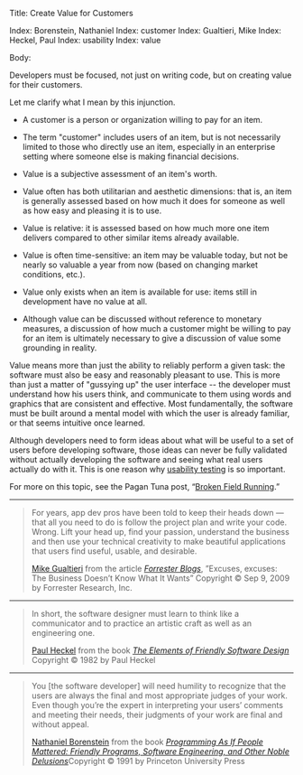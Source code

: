 Title: Create Value for Customers

Index: Borenstein, Nathaniel
Index: customer
Index: Gualtieri, Mike
Index: Heckel, Paul
Index: usability
Index: value

Body:

Developers must be focused, not just on writing code, but on creating value for their customers.

Let me clarify what I mean by this injunction.

* A customer is a person or organization willing to pay for an item.

* The term "customer" includes users of an item, but is not necessarily limited to those who directly use an item, especially in an enterprise setting where someone else is making financial decisions.

* Value is a subjective assessment of an item's worth.

* Value often has both utilitarian and aesthetic dimensions: that is, an item is generally assessed based on how much it does for someone as well as how easy and pleasing it is to use.

* Value is relative: it is assessed based on how much more one item delivers compared to other similar items already available.

* Value is often time-sensitive: an item may be valuable today, but not be nearly so valuable a year from now (based on changing market conditions, etc.).

* Value only exists when an item is available for use: items still in development have no value at all.

* Although value can be discussed without reference to monetary measures, a discussion of how much a customer might be willing to pay for an item is ultimately necessary to give a discussion of value some grounding in reality.

Value means more than just the ability to reliably perform  a given task: the software must also be easy and reasonably pleasant to use.  This is more than just a matter of "gussying up" the user interface -- the developer must understand how his users think, and communicate to them using words and graphics that are consistent and effective. Most fundamentally, the software must be built around a mental model with which the user is already familiar, or that seems intuitive once learned.

Although developers need to form ideas about what will be useful to a set of users before developing software, those ideas can never be fully validated without actually developing the software and seeing what real users actually do with it. This is one reason why <a href="https://en.wikipedia.org/wiki/Usability_testing" class="reflink" target="ref">usability testing</a> is so important.

For more on this topic, see the Pagan Tuna post, &ldquo;<a href="http://www.pagantuna.com/posts/broken-field-running.html" class="reflink" target="ref">Broken Field Running</a>.&rdquo;

----

<blockquote>
<p>
For years, app dev pros have been told to keep their heads down &#8212; that all you need to do is follow the project plan and write your code. Wrong. Lift your head up, find your passion, understand the business and then use your technical creativity to make beautiful applications that users find useful, usable, and desirable.</p>

<footer>
<a href="https://www.forrester.com/Mike-Gualtieri">Mike Gualtieri</a> from the article <cite><a href="bibliography.html#gualtieri-2009">Forrester Blogs</a></cite>, &#8221;Excuses, excuses: The Business Doesn&#8217;t Know What It Wants&#8221; Copyright &copy; Sep 9, 2009 by Forrester Research, Inc.
</footer>
</blockquote>

----

<blockquote>
<p>
In short, the software designer must learn to think like a communicator and to practice an artistic craft as well as an engineering one.</p>

<footer>
<a href="http://en.wikipedia.org/wiki/Paul_Heckel">Paul Heckel</a> from the book <cite><a href="bibliography.html#heckel-1994">The Elements of Friendly Software Design</a></cite> Copyright &copy; 1982 by Paul Heckel
</footer>
</blockquote>

----

<blockquote>
<p>
You [the software developer] will need humility to recognize that the users are always the final and most appropriate judges of your work. Even though you&#8217;re the expert in interpreting your users&#8217; comments and meeting their needs, their judgments of your work are final and without appeal. </p>

<footer>
<a href="http://en.wikipedia.org/wiki/Nathaniel_Borenstein">Nathaniel Borenstein</a> from the book <cite><a href="bibliography.html#borenstein-1991">Programming As If People Mattered: Friendly Programs, Software Engineering, and Other Noble Delusions</a></cite>Copyright &copy; 1991 by Princeton University Press
</footer>
</blockquote>


[ut]: https://en.wikipedia.org/wiki/Usability_testing

